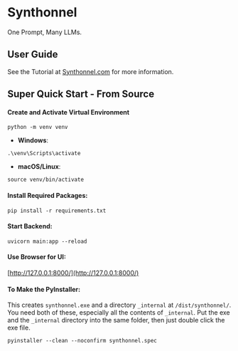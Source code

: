 # Synthonnel

One Prompt, Many LLMs.

## User Guide

See the Tutorial at [Synthonnel.com](https://www.synthonnel.com/) for more information.

## Super Quick Start - From Source

#### Create and Activate Virtual Environment

```
python -m venv venv
```

- **Windows**:

```
.\venv\Scripts\activate
```

- **macOS/Linux**:

```
source venv/bin/activate
```


#### Install Required Packages:

```
pip install -r requirements.txt
```


#### Start Backend:

```
uvicorn main:app --reload
```


#### Use Browser for UI:

[http://127.0.0.1:8000/](http://127.0.0.1:8000/)


#### To Make the PyInstaller:

This creates `synthonnel.exe` and a directory `_internal` at `/dist/synthonnel/`. You need both of these, especially all the contents of `_internal`. Put the exe and the `_internal` directory into the same folder, then just double click the exe file.

```
pyinstaller --clean --noconfirm synthonnel.spec
```
